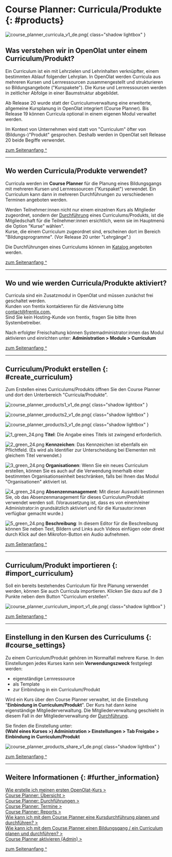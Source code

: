 # Course Planner: Curricula/Produkte {: #products}

![course_planner_curricula_v1_de.png](assets/course_planner_curricula_v1_de.png){ class="shadow lightbox" }  

## Was verstehen wir in OpenOlat unter einem Curriculum/Produkt?

Ein Curriculum ist ein mit Lehrzielen und Lehrinhalten verknüpfter, einem bestimmten Ablauf folgender Lehrplan. In OpenOlat werden Curricula aus mehreren Kursen und Lernressourcen zusammengestellt und strukturieren so Bildungsangebote ("Kurspakete"). Die Kurse und Lernressourcen werden in zeitlicher Abfolge in einer Baumstruktur abgebildet.

Ab  Release 20 wurde statt der Curriculumverwaltung eine erweiterte, allgemeine Kursplanung in OpenOlat integriert (Course Planner). Bis Release 19 können Curricula optional in einem eigenen Modul verwaltet werden.

Im Kontext von Unternehmen wird statt von "Curriculum" öfter von (Bildungs-)"Produkt" gesprochen. Deshalb werden in OpenOlat seit Release 20 beide Begiffe verwendet.

[zum Seitenanfang ^](#products)

---

## Wo werden Curricula/Produkte verwendet?

Curricula werden im **Course Planner** für die Planung eines Bildungsgangs mit mehreren Kursen und Lernressourcen ("Kurspaket") verwendet. Ein Curriculum kann dann in mehreren Durchführungen zu verschiedenen Terminen angeboten werden.    

Werden Teilnehmer:innen nicht nur einem einzelnen Kurs als Mitglieder zugeordnet, sondern der [Durchführung](../../manual_user/area_modules/Course_Planner_Implementations.de.md) eines Curriculums/Produkts, ist die Mitgliedschaft für die Teilnehmer:innen ersichtlich, wenn sie im Hauptmenü die Option "Kurse" wählen".<br>
Kurse, die einem Curriculum zugeordnet sind, erscheinen dort im Bereich "Bildungsprogramme". (Vor Release 20 unter "Lehrgänge".)

Die Durchführungen eines Curriculums können im [Katalog ](../../manual_user/area_modules/catalog2.0_angebote.de.md) angeboten werden.


[zum Seitenanfang ^](#products)

---


## Wo und wie werden Curricula/Produkte aktiviert?

Curricula sind ein Zusatzmodul in OpenOlat und müssen zunächst frei geschaltet werden.<br>
Kunden von frentix kontaktieren für die Aktivierung bitte [contact@frentix.com.](mailto:contact@frentix.com.)<br>
Sind Sie kein Hosting-Kunde von frentix, fragen Sie bitte Ihren Systembetreiber. 

Nach erfolgter Freischaltung können Systemadministrator:innen das Modul aktivieren und einrichten unter: 
**Administration > Module > Curriculum**


[zum Seitenanfang ^](#products)

---


## Curriculum/Produkt erstellen {: #create_curriculum}

Zum Erstellen eines Curriculums/Produkts öffnen Sie den Course Planner und dort den Unterbereich "Curricula/Produkte".

![course_planner_products1_v1_de.png](assets/course_planner_products1_v1_de.png){ class="shadow lightbox" }  

![course_planner_products2_v1_de.png](assets/course_planner_products2_v1_de.png){ class="shadow lightbox" }  

![course_planner_products3_v1_de.png](assets/course_planner_products3_v1_de.png){ class="shadow lightbox" }

![1_green_24.png](assets/1_green_24.png) **Titel**: 
Die Angabe eines Titels ist zwingend erforderlich. 

![2_green_24.png](assets/2_green_24.png) **Kennzeichen**: 
Das Kennzeichen ist ebenfalls ein Pflichtfeld. (Es wird als Identifier zur Unterscheidung bei Elementen mit gleichem Titel verwendet.)

![3_green_24.png](assets/3_green_24.png) **Organisationen**: 
Wenn Sie ein neues Curriculum erstellen, können Sie es auch auf die Verwendung innerhalb einer bestimmten Organisationseinheit beschränken, falls bei Ihnen das Modul "Organisationen" aktiviert ist.  

![4_green_24.png](assets/4_green_24.png) **Absenzenmanagement**: 
Mit dieser Auswahl bestimmen Sie, ob das Absenzenmanagement für dieses Curriculum/Produkt verwendet werden soll. (Voraussetzung ist, dass es von einem/einer Administrator:in grundsätzlich aktiviert und für die Kursautor:innen verfügbar gemacht wurde.) 

![5_green_24.png](assets/5_green_24.png) **Beschreibung**: 
In diesem Editor für die Beschreibung können Sie neben Text, Bildern und Links auch Videos einfügen oder direkt durch Klick auf den Mikrofon-Button ein Audio aufnehmen.


[zum Seitenanfang ^](#products)

---


## Curriculum/Produkt importieren {: #import_curriculum}

Soll ein bereits bestehendes Curriculum für Ihre Planung verwendet werden, können Sie auch Curricula importieren. Klicken Sie dazu auf die 3 Punkte neben dem Button "Curriculum erstellen".

![course_planner_curriculum_import_v1_de.png](assets/course_planner_curriculum_import_v1_de.png){ class="shadow lightbox" }  

[zum Seitenanfang ^](#products)

---


## Einstellung in den Kursen des Curriculums {: #course_settings}

Zu einem Curriculum/Produkt gehören im Normalfall mehrere Kurse.
In den Einstellungen jedes Kurses kann sein **Verwendungszweck** festgelegt werden:

* eigenständige Lernressource 
* als Template 
* zur Einbindung in ein Curriculum/Produkt

Wird ein Kurs über den Course Planner verwaltet, ist die Einstellung "**Einbindung in Curriculum/Produkt**". Der Kurs hat dann keine eigenständige Mitgliederverwaltung. Die Mitgliederverwaltung geschieht in diesem Fall in der Mitgliederverwaltung der [Durchführung](../../manual_how-to/course_planner_courses/course_planner_courses.de.md#add_members).

Sie finden die Einstellung unter:<br>
**(Wahl eines Kurses >) Administration > Einstellungen > Tab Freigabe > Einbindung in Curriculum/Produkt**

![course_planner_products_share_v1_de.png](assets/course_planner_products_share_v1_de.png){ class="shadow lightbox" }  



[zum Seitenanfang ^](#products)

---


## Weitere Informationen {: #further_information}

[Wie erstelle ich meinen ersten OpenOlat-Kurs >](../../manual_how-to/my_first_course/my_first_course.de.md)<br>
[Course Planner: Übersicht >](../../manual_user/area_modules/Course_Planner.de.md)<br>
[Course Planner: Durchführungen >](../../manual_user/area_modules/Course_Planner_Implementations.de.md)<br>
[Course Planner: Termine >](../../manual_user/area_modules/Course_Planner_Events.de.md)<br>
[Course Planner: Reports >](../../manual_user/area_modules/Course_Planner_Reports.de.md)<br>
[Wie kann ich mit dem Course Planner eine Kursdurchführung planen und durchführen? >](../../manual_how-to/course_planner_courses/course_planner_courses.de.md)<br>
[Wie kann ich mit dem Course Planner einen Bildungsgang / ein Curriculum planen und durchführen? >](../../manual_how-to/course_planner_curriculum/course_planner_curriculum.de.md)<br>
[Course Planner aktivieren (Admin) >](../../manual_admin/administration/Modules_Course_Planner.de.md)<br>

[zum Seitenanfang ^](#products)
